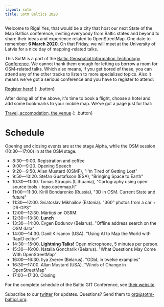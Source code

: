 ```yaml
---
layout: sotm
title: SotM Baltics 2020
---
```

Welcome to Riga! Yes, that would be a city that host our next State of the Map Baltics
conference, inviting everybody from Baltic states and beyond to share their ideas
and experience related to OpenStreetMap. One date to remember: **6 March 2020**.
On that Friday, we will meet at the University of Latvia for a nice day of mapping-related
talks.

This SotM is a part of the [Baltic Geospatial Information Technology Conference](https://www.balticgitconf.eu/).
We cannot thank them enough for letting us borrow a room for OSM-related talks.
Which also means, if you get bored of these, you can attend any of the other
tracks to listen to more specialized topics. Also it means we've got a serious
conference and you have to register to attend:

[Register here!](https://www.balticgitconf.eu/#register)
{: .button}

After doing all of the above, it's time to book a flight, choose a hotel
and add some bookmarks to your mobile map. We've got a page just for that:

[Travel, accomodation, the venue](riga.html)
{: .button}

# Schedule

Opening and closing events are at the stage Alpha, while the OSM session (10:30—17:00)
in at the OSM stage.

* 8:30—9:00. Registration and coffee
* 9:00—9:20. Opening Speech
* 9:20—9:50. Allan Mustard (OSMF), "I'm Tired of Getting Lost"
* 9:50—10:20. Stefan Gustafsson (ESA), "Bringing Space to Earth"
* 10:30—11:00. Tomas Straupis (Lithuania), "Cartography using open source tools - topo.openmap.lt"
* 11:00—11:30. Kirill Bondarenko (Russia), "3D in OSM. Current State and future"
* 11:30—12:00. Sviatoslav Mikhailov (Estonia). "360° photos from a car + DR-GPS"
* 12:00—12:30. Mārtiņš on OSRM
* 12:30—13:30. **Lunch**
* 13:30—14:00. Evgen Bodunov (Belarus). "Offline address search on the OSM data"
* 14:00—14:30. Danil Kirsanov (USA). "Using AI to Map the World with RapiD editor"
* 14:30—15:00. **Lightning Talks!** Open microphone, 5 minutes per person.
* 15:30—16:00. Natalia Goncharik (Belarus). "What Questions May Come With OpenStreetMap"
* 16:00—16:30. Ilya Zverev (Belarus). "ODbL in twelve examples"
* 16:30—17:00. Allan Mustard (USA). "Winds of Change in OpenStreetMap"
* 17:00—17:30. Closing

For the complete schedule of the Baltic GIT Conference, see [their website](https://www.balticgitconf.eu/).

Subscribe to our [twitter](https://twitter.com/sotmbaltics) for updates.
Questions? Send them to [org@sotm-baltics.org](mailto:org@sotm-baltics.org).
